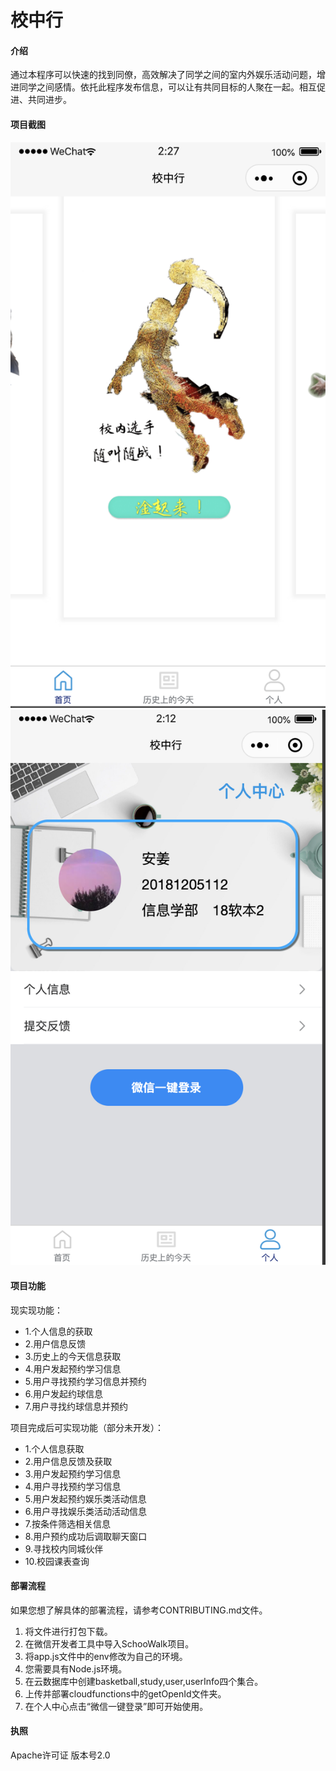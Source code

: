 # 校中行

#### 介绍
通过本程序可以快速的找到同僚，高效解决了同学之间的室内外娱乐活动问题，增进同学之间感情。依托此程序发布信息，可以让有共同目标的人聚在一起。相互促进、共同进步。

#### 项目截图
![首页截图](https://raw.githubusercontent.com/annjong/SchoolWalk/SchoolWalk/miniprogram/image/index.png)
![个人中心截图](https://raw.githubusercontent.com/annjong/SchoolWalk/SchoolWalk/miniprogram/image/my.png)

#### 项目功能
现实现功能：
- 1.个人信息的获取
- 2.用户信息反馈
- 3.历史上的今天信息获取
- 4.用户发起预约学习信息
- 5.用户寻找预约学习信息并预约
- 6.用户发起约球信息
- 7.用户寻找约球信息并预约

项目完成后可实现功能（部分未开发）：
- 1.个人信息获取
- 2.用户信息反馈及获取
- 3.用户发起预约学习信息
- 4.用户寻找预约学习信息
- 5.用户发起预约娱乐类活动信息
- 6.用户寻找娱乐类活动活动信息
- 7.按条件筛选相关信息
- 8.用户预约成功后调取聊天窗口
- 9.寻找校内同城伙伴
- 10.校园课表查询

#### 部署流程
如果您想了解具体的部署流程，请参考CONTRIBUTING.md文件。
1.  将文件进行打包下载。
2.  在微信开发者工具中导入SchooWalk项目。
3.  将app.js文件中的env修改为自己的环境。
4.  您需要具有Node.js环境。
5.  在云数据库中创建basketball,study,user,userInfo四个集合。
6.  上传并部署cloudfunctions中的getOpenId文件夹。
7.  在个人中心点击“微信一键登录”即可开始使用。

#### 执照

Apache许可证 版本号2.0
